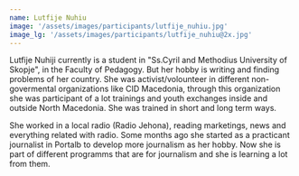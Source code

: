 ```yaml
---
name: Lutfije Nuhiu
image: '/assets/images/participants/lutfije_nuhiu.jpg'
image_lg: '/assets/images/participants/lutfije_nuhiu@2x.jpg'
---
```


Lutfije Nuhiji currently is a student in "Ss.Cyril and Methodius University of Skopje", in the Faculty of Pedagogy.
But her hobby is writing and finding problems of her country.
She was activist/volounteer in different non-govermental organizations like CID Macedonia, through this organization she was participant of a lot trainings and youth exchanges inside and outside North Macedonia. She was trained in short and long term ways.

She worked in a local radio (Radio Jehona), reading marketings, news and everything related with radio. Some months ago she started as a practicant journalist in Portalb to develop more journalism as her hobby.
Now she is part of different programms that are for journalism and she is learning a lot from them.